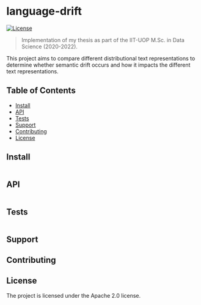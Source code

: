# language-drift


[![License](https://img.shields.io/badge/License-Apache%202.0-blue.svg)](https://opensource.org/licenses/Apache-2.0)

> Implementation of my thesis as part of the IIT-UOP M.Sc. in Data Science (2020-2022). 

This project aims to compare different distributional text representations to determine whether semantic drift occurs and how it impacts the different text representations.

## Table of Contents

- [Install](#install)
- [API](#api)
- [Tests](#tests)
- [Support](#support)
- [Contributing](#contributing)
- [License](#license)

## Install

```

```

## API

```

```

## Tests

```

```

## Support


## Contributing



## License
The project is licensed under the Apache 2.0 license.
